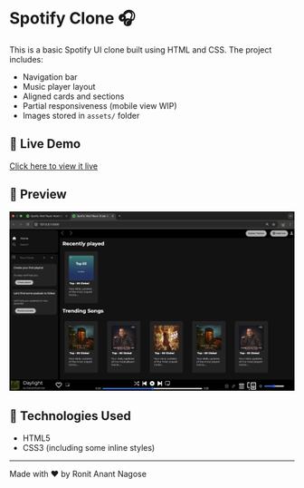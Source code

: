 # Spotify Clone 🎧

This is a basic Spotify UI clone built using HTML and CSS. The project includes:

- Navigation bar
- Music player layout
- Aligned cards and sections
- Partial responsiveness (mobile view WIP)
- Images stored in `assets/` folder

## 🔗 Live Demo
[Click here to view it live](https://nextgencoder18.github.io/spotify-clone-Project-2/)

## 📸 Preview
![Spotify Clone Screenshot](assets/screenshot.png)

## 📂 Technologies Used
- HTML5
- CSS3 (including some inline styles)

---

Made with ❤️ by Ronit Anant Nagose
